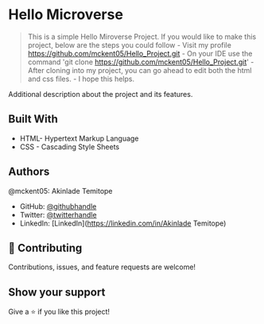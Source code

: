 # Hello Microverse

> This is a simple Hello Miroverse Project.
> If you would like to make this project, below are the steps you could follow
    - Visit my profile https://github.com/mckent05/Hello_Project.git
    - On your IDE use the command 'git clone https://github.com/mckent05/Hello_Project.git'
    -After cloning into my project, you can go ahead to edit both the html and css files.
    - I hope this helps.


Additional description about the project and its features.

## Built With

- HTML- Hypertext Markup Language
- CSS - Cascading Style Sheets

## Authors

@mckent05: Akinlade Temitope

- GitHub: [@githubhandle](https://github.com/mckent05)
- Twitter: [@twitterhandle](https://twitter.com/mckent05)
- LinkedIn: [LinkedIn](https://linkedin.com/in/Akinlade Temitope)


## 🤝 Contributing

Contributions, issues, and feature requests are welcome!



## Show your support

Give a ⭐️ if you like this project!



